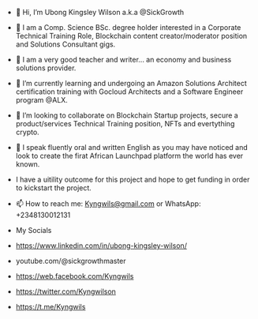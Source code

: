 - 👋 Hi, I’m Ubong Kingsley Wilson a.k.a @SickGrowth
- 👀 I am a Comp. Science BSc. degree holder interested in a Corporate Technical Training Role, Blockchain content creator/moderator position and Solutions Consultant gigs.
- 👀 I am a very good teacher and writer... an economy and business solutions provider.
- 🌱 I’m currently learning and undergoing an Amazon Solutions Architect certification training with Gocloud Architects and a Software Engineer program @ALX.
- 💞️ I’m looking to collaborate on Blockchain Startup projects, secure a product/services Technical Training position, NFTs and evertything crypto.
- 💞️ I speak fluently oral and written English as you may have noticed and look to create the firat African Launchpad platform the world has ever known. 
-    I have a uitility outcome for this project and hope to get funding in order to kickstart the project.
- 📫 How to reach me: Kyngwils@gmail.com or WhatsApp: +2348130012131

- My Socials
- https://www.linkedin.com/in/ubong-kingsley-wilson/
- youtube.com/@sickgrowthmaster
- https://web.facebook.com/Kyngwils
- https://twitter.com/Kyngwilson
- https://t.me/Kyngwils

<!---
SickGrowth/SickGrowth is a ✨ special ✨ repository because its `README.md` (this file) appears on your GitHub profile.
You can click the Preview link to take a look at your changes.
--->
